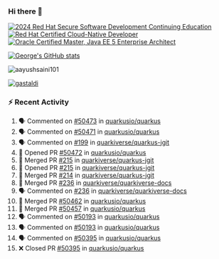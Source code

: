 ### Hi there 👋

<!--START_SECTION:badges-->
[![2024 Red Hat Secure Software Development Continuing Education](https://images.credly.com/size/110x110/images/36a76b78-c5bf-45cf-ac2c-48c3825260c7/blob)](http://www.credly.com/badges/c86e9a17-d2c3-4554-b890-7d0521710eb6 "2024 Red Hat Secure Software Development Continuing Education")
[![Red Hat Certified Cloud-Native Developer](https://images.credly.com/size/110x110/images/12ef4e4e-3d8d-4caf-9ab1-858c5bcb9619/image.png)](http://www.credly.com/badges/b6402e31-0894-48e6-b488-e2e551dcc809 "Red Hat Certified Cloud-Native Developer")
[![Oracle Certified Master, Java EE 5 Enterprise Architect](https://images.credly.com/size/110x110/images/1fa3549c-674c-4779-b3d6-d7d64eac2c23/Oracle-Certification-badge_OC-Master.png)](http://www.credly.com/badges/2565574e-b81d-410e-ab7d-24666ddcbe00 "Oracle Certified Master, Java EE 5 Enterprise Architect")
<!--END_SECTION:badges-->

[![George's GitHub stats](https://github-readme-stats.vercel.app/api?username=gastaldi&show=reviews,prs_merged&hide=contribs,prs&theme=transparent&show_icons=true)](https://github.com/anuraghazra/github-readme-stats)

<p align="left"> <img src="https://komarev.com/ghpvc/?username=gastaldi&label=Profile%20views&color=0e75b6&style=for-the-badge" alt="aayushsaini101" /> </p>

<p align="left"> <a href="https://github.com/ryo-ma/github-profile-trophy"><img src="https://github-profile-trophy.vercel.app/?username=gastaldi" alt="gastaldi" /></a> </p>

### :zap: Recent Activity

<!--START_SECTION:activity-->
1. 🗣 Commented on [#50473](https://github.com/quarkusio/quarkus/pull/50473#issuecomment-3382007350) in [quarkusio/quarkus](https://github.com/quarkusio/quarkus)
2. 🗣 Commented on [#50471](https://github.com/quarkusio/quarkus/pull/50471#issuecomment-3381987880) in [quarkusio/quarkus](https://github.com/quarkusio/quarkus)
3. 🗣 Commented on [#199](https://github.com/quarkiverse/quarkus-jgit/pull/199#issuecomment-3381884336) in [quarkiverse/quarkus-jgit](https://github.com/quarkiverse/quarkus-jgit)
4. 💪 Opened PR [#50472](https://github.com/quarkusio/quarkus/pull/50472) in [quarkusio/quarkus](https://github.com/quarkusio/quarkus)
5. 🎉 Merged PR [#215](https://github.com/quarkiverse/quarkus-jgit/pull/215) in [quarkiverse/quarkus-jgit](https://github.com/quarkiverse/quarkus-jgit)
6. 💪 Opened PR [#215](https://github.com/quarkiverse/quarkus-jgit/pull/215) in [quarkiverse/quarkus-jgit](https://github.com/quarkiverse/quarkus-jgit)
7. 🎉 Merged PR [#214](https://github.com/quarkiverse/quarkus-jgit/pull/214) in [quarkiverse/quarkus-jgit](https://github.com/quarkiverse/quarkus-jgit)
8. 🎉 Merged PR [#236](https://github.com/quarkiverse/quarkiverse-docs/pull/236) in [quarkiverse/quarkiverse-docs](https://github.com/quarkiverse/quarkiverse-docs)
9. 🗣 Commented on [#236](https://github.com/quarkiverse/quarkiverse-docs/pull/236#issuecomment-3381043585) in [quarkiverse/quarkiverse-docs](https://github.com/quarkiverse/quarkiverse-docs)
10. 🎉 Merged PR [#50462](https://github.com/quarkusio/quarkus/pull/50462) in [quarkusio/quarkus](https://github.com/quarkusio/quarkus)
11. 🎉 Merged PR [#50457](https://github.com/quarkusio/quarkus/pull/50457) in [quarkusio/quarkus](https://github.com/quarkusio/quarkus)
12. 🗣 Commented on [#50193](https://github.com/quarkusio/quarkus/pull/50193#issuecomment-3379207625) in [quarkusio/quarkus](https://github.com/quarkusio/quarkus)
13. 🗣 Commented on [#50193](https://github.com/quarkusio/quarkus/pull/50193#issuecomment-3379206520) in [quarkusio/quarkus](https://github.com/quarkusio/quarkus)
14. 🗣 Commented on [#50395](https://github.com/quarkusio/quarkus/pull/50395#issuecomment-3379202746) in [quarkusio/quarkus](https://github.com/quarkusio/quarkus)
15. ❌ Closed PR [#50395](https://github.com/quarkusio/quarkus/pull/50395) in [quarkusio/quarkus](https://github.com/quarkusio/quarkus)
<!--END_SECTION:activity-->
